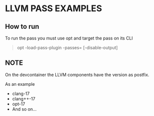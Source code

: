 # LLVM PASS EXAMPLES

## How to run

To run the pass you must use opt and target the pass on its CLI

> opt -load-pass-plugin <path-to-pass-shared-lib> -passes=<pass-name> [-disable-output] <path-to-ir-file>

## NOTE

On the devcontainer the LLVM components have the version as postfix.

As an example

- clang-17
- clang++-17
- opt-17
- And so on...
